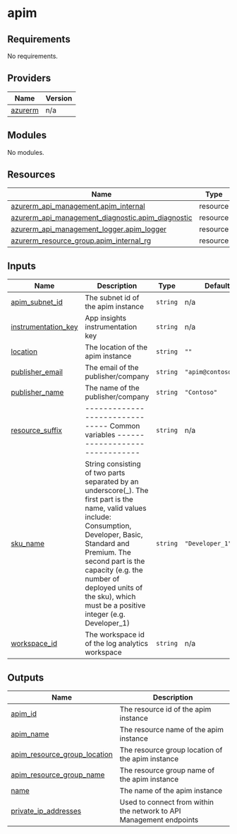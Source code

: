 # apim

<!-- BEGINNING OF PRE-COMMIT-TERRAFORM DOCS HOOK -->
## Requirements

No requirements.

## Providers

| Name | Version |
|------|---------|
| <a name="provider_azurerm"></a> [azurerm](#provider\_azurerm) | n/a |

## Modules

No modules.

## Resources

| Name | Type |
|------|------|
| [azurerm_api_management.apim_internal](https://registry.terraform.io/providers/hashicorp/azurerm/latest/docs/resources/api_management) | resource |
| [azurerm_api_management_diagnostic.apim_diagnostic](https://registry.terraform.io/providers/hashicorp/azurerm/latest/docs/resources/api_management_diagnostic) | resource |
| [azurerm_api_management_logger.apim_logger](https://registry.terraform.io/providers/hashicorp/azurerm/latest/docs/resources/api_management_logger) | resource |
| [azurerm_resource_group.apim_internal_rg](https://registry.terraform.io/providers/hashicorp/azurerm/latest/docs/resources/resource_group) | resource |

## Inputs

| Name | Description | Type | Default | Required |
|------|-------------|------|---------|:--------:|
| <a name="input_apim_subnet_id"></a> [apim\_subnet\_id](#input\_apim\_subnet\_id) | The subnet id of the apim instance | `string` | n/a | yes |
| <a name="input_instrumentation_key"></a> [instrumentation\_key](#input\_instrumentation\_key) | App insights instrumentation key | `string` | n/a | yes |
| <a name="input_location"></a> [location](#input\_location) | The location of the apim instance | `string` | `""` | no |
| <a name="input_publisher_email"></a> [publisher\_email](#input\_publisher\_email) | The email of the publisher/company | `string` | `"apim@contoso.com"` | no |
| <a name="input_publisher_name"></a> [publisher\_name](#input\_publisher\_name) | The name of the publisher/company | `string` | `"Contoso"` | no |
| <a name="input_resource_suffix"></a> [resource\_suffix](#input\_resource\_suffix) | ------------------------------- Common variables ------------------------------- | `string` | n/a | yes |
| <a name="input_sku_name"></a> [sku\_name](#input\_sku\_name) | String consisting of two parts separated by an underscore(\_). The first part is the name, valid values include: Consumption, Developer, Basic, Standard and Premium. The second part is the capacity (e.g. the number of deployed units of the sku), which must be a positive integer (e.g. Developer\_1) | `string` | `"Developer_1"` | no |
| <a name="input_workspace_id"></a> [workspace\_id](#input\_workspace\_id) | The workspace id of the log analytics workspace | `string` | n/a | yes |

## Outputs

| Name | Description |
|------|-------------|
| <a name="output_apim_id"></a> [apim\_id](#output\_apim\_id) | The resource id of the apim instance |
| <a name="output_apim_name"></a> [apim\_name](#output\_apim\_name) | The resource name of the apim instance |
| <a name="output_apim_resource_group_location"></a> [apim\_resource\_group\_location](#output\_apim\_resource\_group\_location) | The resource group location of the apim instance |
| <a name="output_apim_resource_group_name"></a> [apim\_resource\_group\_name](#output\_apim\_resource\_group\_name) | The resource group name of the apim instance |
| <a name="output_name"></a> [name](#output\_name) | The name of the apim instance |
| <a name="output_private_ip_addresses"></a> [private\_ip\_addresses](#output\_private\_ip\_addresses) | Used to connect from within the network to API Management endpoints |
<!-- END OF PRE-COMMIT-TERRAFORM DOCS HOOK -->
